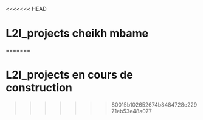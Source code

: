 <<<<<<< HEAD
# L2I_projects cheikh mbame
=======
# L2I_projects    en cours de construction 
>>>>>>> 80015b102652674b8484728e22971eb53e48a077
